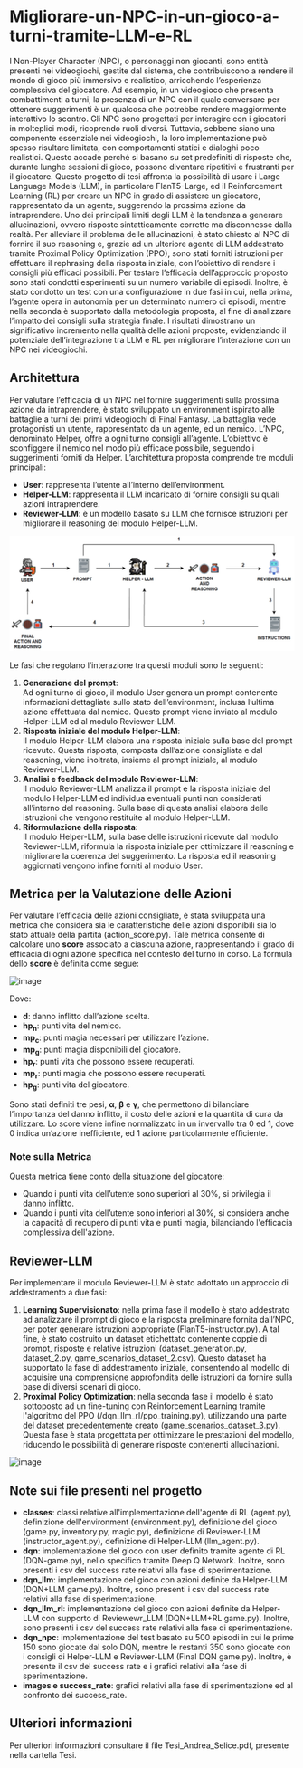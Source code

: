 # Migliorare-un-NPC-in-un-gioco-a-turni-tramite-LLM-e-RL
I Non-Player Character (NPC), o personaggi non giocanti, sono entità presenti nei videogiochi, gestite dal sistema, che contribuiscono a rendere il mondo di gioco più immersivo e realistico, arricchendo l’esperienza complessiva del giocatore. Ad esempio, in un videogioco che presenta combattimenti a turni, la presenza di un NPC con il quale conversare per ottenere suggerimenti è un qualcosa che potrebbe rendere maggiormente interattivo lo scontro. Gli NPC sono progettati per interagire con i giocatori in molteplici modi, ricoprendo ruoli diversi. Tuttavia, sebbene siano una componente essenziale nei videogiochi, la loro implementazione può spesso risultare limitata, con comportamenti statici e dialoghi poco realistici. Questo accade perché si basano su set predefiniti di risposte che, durante lunghe sessioni di gioco, possono diventare ripetitivi e frustranti per il giocatore.
Questo progetto di tesi affronta la possibilità di usare i Large Language Models (LLM), in particolare FlanT5-Large, ed il Reinforcement Learning (RL) per creare un NPC in grado di assistere un giocatore, rappresentato da un agente, suggerendo la prossima azione da intraprendere. Uno dei principali limiti degli LLM è la tendenza a generare allucinazioni, ovvero risposte sintatticamente corrette ma disconnesse dalla realtà. Per alleviare il problema delle allucinazioni, è stato chiesto al NPC di fornire il suo reasoning e, grazie ad un ulteriore agente di LLM addestrato tramite Proximal Policy Optimization (PPO), sono stati forniti istruzioni per effettuare il rephrasing della risposta iniziale, con l’obiettivo di rendere i consigli più efficaci possibili. Per testare l’efficacia dell’approccio proposto sono stati condotti esperimenti su un numero variabile di episodi. Inoltre, è stato condotto un test con una configurazione in due fasi in cui, nella prima, l’agente opera in autonomia per un determinato numero di episodi, mentre nella seconda è supportato dalla metodologia proposta, al fine di analizzare l’impatto dei consigli sulla strategia finale. I risultati dimostrano un significativo incremento nella qualità delle azioni proposte, evidenziando il potenziale dell’integrazione tra LLM e RL per migliorare l’interazione con un NPC nei videogiochi.

## Architettura
Per valutare l’efficacia di un NPC nel fornire suggerimenti sulla prossima azione da intraprendere, è stato sviluppato un environment ispirato alle battaglie a turni dei primi videogiochi di Final Fantasy. La battaglia vede protagonisti un utente, rappresentato da un
agente, ed un nemico. L’NPC, denominato Helper, offre a ogni turno consigli all’agente. L’obiettivo è sconfiggere il nemico nel modo più efficace possibile, seguendo i suggerimenti forniti da Helper.
L’architettura proposta comprende tre moduli principali:
- **User**: rappresenta l’utente all’interno dell’environment.
- **Helper-LLM**: rappresenta il LLM incaricato di fornire consigli su quali azioni intraprendere.
- **Reviewer-LLM**: è un modello basato su LLM che fornisce istruzioni per migliorare il reasoning del modulo Helper-LLM.

![Architettura dei Moduli](architettura.jpg)

Le fasi che regolano l’interazione tra questi moduli sono le seguenti:
1. **Generazione del prompt**:  
   Ad ogni turno di gioco, il modulo User genera un prompt contenente informazioni dettagliate sullo stato dell’environment, inclusa l’ultima azione effettuata dal nemico. Questo prompt viene inviato al modulo Helper-LLM ed al modulo Reviewer-LLM.
2. **Risposta iniziale del modulo Helper-LLM**:  
   Il modulo Helper-LLM elabora una risposta iniziale sulla base del prompt ricevuto. Questa risposta, composta dall’azione consigliata e dal reasoning, viene inoltrata, insieme al prompt iniziale, al modulo Reviewer-LLM.
3. **Analisi e feedback del modulo Reviewer-LLM**:  
   Il modulo Reviewer-LLM analizza il prompt e la risposta iniziale del modulo Helper-LLM ed individua eventuali punti non considerati all’interno del reasoning. Sulla base di questa analisi elabora delle istruzioni che vengono restituite al modulo Helper-LLM.
4. **Riformulazione della risposta**:  
   Il modulo Helper-LLM, sulla base delle istruzioni ricevute dal modulo Reviewer-LLM, riformula la risposta iniziale per ottimizzare il reasoning e migliorare la coerenza del suggerimento. La risposta ed il reasoning aggiornati vengono infine forniti al modulo User.

## Metrica per la Valutazione delle Azioni
Per valutare l’efficacia delle azioni consigliate, è stata sviluppata una metrica che considera sia le caratteristiche delle azioni disponibili sia lo stato attuale della partita (action_score.py). Tale metrica consente di calcolare uno **score** associato a ciascuna azione, rappresentando il grado di efficacia di ogni azione specifica nel contesto del turno in corso.
La formula dello **score** è definita come segue:

![image](https://github.com/user-attachments/assets/779227d4-0906-43d9-bd26-a4ec152c9ea1)

Dove:
- **d**: danno inflitto dall’azione scelta.
- **hp<sub>n</sub>**: punti vita del nemico.
- **mp<sub>c</sub>**: punti magia necessari per utilizzare l’azione.
- **mp<sub>g</sub>**: punti magia disponibili del giocatore.
- **hp<sub>r</sub>**: punti vita che possono essere recuperati.
- **mp<sub>r</sub>**: punti magia che possono essere recuperati.
- **hp<sub>g</sub>**: punti vita del giocatore.

Sono stati definiti tre pesi, **α**, **β** e **γ**, che permettono di bilanciare l’importanza del danno inflitto, il costo delle azioni e la quantità di cura da utilizzare.
Lo score viene infine normalizzato in un invervallo tra 0 ed 1, dove 0 indica un’azione inefficiente, ed 1 azione particolarmente efficiente.

### Note sulla Metrica
Questa metrica tiene conto della situazione del giocatore:  
- Quando i punti vita dell’utente sono superiori al 30%, si privilegia il danno inflitto.
- Quando i punti vita dell’utente sono inferiori al 30%, si considera anche la capacità di recupero di punti vita e punti magia, bilanciando l'efficacia complessiva dell'azione.

## Reviewer-LLM
Per implementare il modulo Reviewer-LLM è stato adottato un approccio di addestramento a due fasi:
1. **Learning Supervisionato**: nella prima fase il modello è stato addestrato ad analizzare il prompt di gioco e la risposta preliminare fornita dall’NPC, per poter generare istruzioni appropriate (FlanT5-instructor.py). A tal fine, è stato costruito un dataset etichettato contenente coppie di prompt, risposte e relative istruzioni (dataset_generation.py, dataset_2.py, game_scenarios_dataset_2.csv). Questo dataset ha supportato la fase di addestramento iniziale, consentendo al modello di acquisire una comprensione approfondita delle istruzioni da fornire sulla base di diversi scenari di gioco.
2. **Proximal Policy Optimization**: nella seconda fase il modello è stato sottoposto ad un fine-tuning con Reinforcement Learning tramite l'algoritmo del PPO (/dqn_llm_rl/ppo_training.py), utilizzando una parte del dataset precedentemente creato (game_scenarios_dataset_3.py). Questa fase è stata progettata per ottimizzare le prestazioni del modello, riducendo le possibilità di generare risposte contenenti allucinazioni.

![image](https://github.com/user-attachments/assets/9abea6e6-dc87-41de-8982-dd65478a6f8c)

## Note sui file presenti nel progetto
- **classes**: classi relative all'implementazione dell'agente di RL (agent.py), definizione dell'environment (environment.py), definizione del gioco (game.py, inventory.py, magic.py), definizione di Reviewer-LLM (instructor_agent.py), definizione di Helper-LLM (llm_agent.py).
- **dqn**: implementazione del gioco con user definito tramite agente di RL (DQN-game.py), nello specifico tramite Deep Q Network. Inoltre, sono presenti i csv del success rate relativi alla fase di sperimentazione.
- **dqn_llm**: implementazione del gioco con azioni definite da Helper-LLM (DQN+LLM game.py). Inoltre, sono presenti i csv del success rate relativi alla fase di sperimentazione.
- **dqn_llm_rl**: implementazione del gioco con azioni definite da Helper-LLM con supporto di Reviewewr_LLM (DQN+LLM+RL game.py). Inoltre, sono presenti i csv del success rate relativi alla fase di sperimentazione.
- **dqn_npc**: implementazione del test basato su 500 episodi in cui le prime 150 sono giocate dal solo DQN, mentre le restanti 350 sono giocate con i consigli di Helper-LLM e Reviewer-LLM (Final DQN game.py). Inoltre, è presente il csv del success rate e i grafici relativi alla fase di sperimentazione.
- **images e success_rate**: grafici relativi alla fase di sperimentazione ed al confronto dei success_rate.

## Ulteriori informazioni
Per ulteriori informazioni consultare il file Tesi_Andrea_Selice.pdf, presente nella cartella Tesi.
